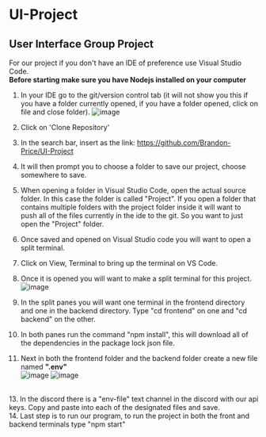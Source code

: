 # UI-Project
User Interface Group Project
----------------------------------
For our project if you don't have an IDE of preference use Visual Studio Code. <br/>
**Before starting make sure you have Nodejs installed on your computer** 

1. In your IDE go to the git/version control tab (it will not show you this if you have a folder currently opened, if you have a folder opened, click on file and close folder).
![image](https://github.com/Brandon-Price/SWE-Project/assets/90214909/dc9ea9c5-62ce-4f76-89c5-ef0d49bd88d0)

3. Click on 'Clone Repository'
4. In the search bar, insert as the link: https://github.com/Brandon-Price/UI-Project
5. It will then prompt you to choose a folder to save our project, choose somewhere to save.
6. When opening a folder in Visual Studio Code, open the actual source folder. In this case the folder is called "Project". If you open a folder that contains multiple folders with the project folder inside it will want to push all of the files currently in the ide to the git. So you want to just open the "Project" folder.
7. Once saved and opened on Visual Studio code you will want to open a split terminal.
8. Click on View, Terminal to bring up the terminal on VS Code.
9. Once it is opened you will want to make a split terminal for this project.
![image](https://github.com/Brandon-Price/SWE-Project/assets/90214909/b174af75-8e41-4119-9779-1e3817d11ffe)

10. In the split panes you will want one terminal in the frontend directory and one in the backend directory. Type "cd frontend" on one and "cd backend" on the other.
11. In both panes run the command "npm install", this will download all of the dependencies in the package lock json file.
12. Next in both the frontend folder and the backend folder create a new file named **".env"** <br/>
![image](https://github.com/Brandon-Price/SWE-Project/assets/90214909/cbdb4626-508f-4e11-b5a1-a2cf2ec7bec1)
![image](https://github.com/Brandon-Price/SWE-Project/assets/90214909/424e429d-a2fc-4bb5-b084-2236a8dcd660)
<br/>
13. In the discord there is a "env-file" text channel in the discord with our api keys. Copy and paste into each of the designated files and save. <br/>
14. Last step is to run our program, to run the project in both the front and backend terminals type "npm start"
